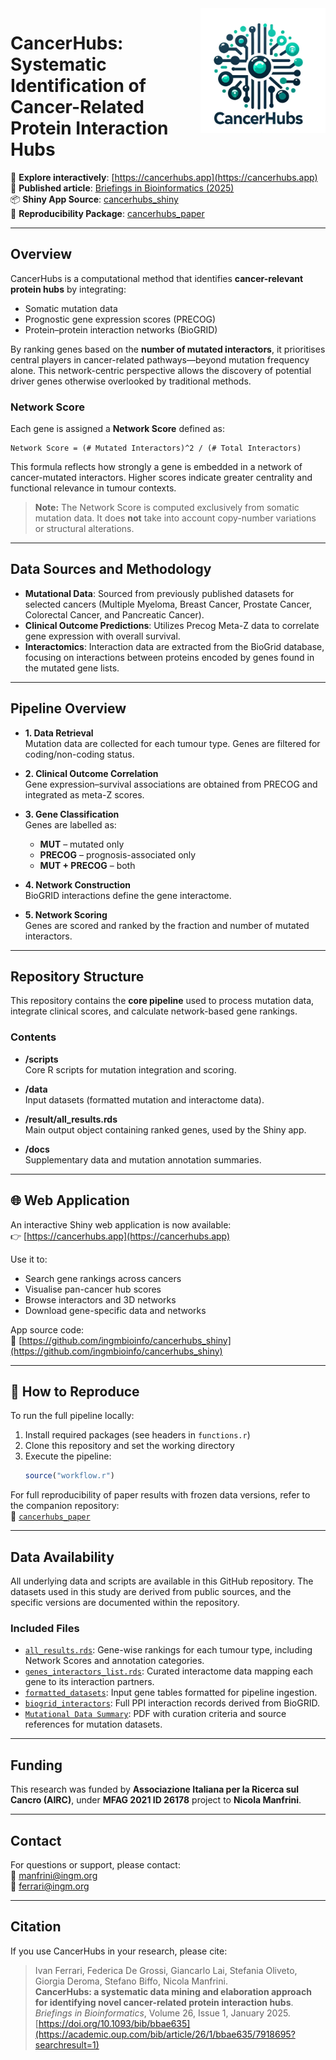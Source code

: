 <img src="cancerhubs_logo.png" align="right" alt="" width="200" />

# CancerHubs: Systematic Identification of Cancer-Related Protein Interaction Hubs

🧪 **Explore interactively**: [https://cancerhubs.app](https://cancerhubs.app)  
📄 **Published article**: [Briefings in Bioinformatics (2025)](https://doi.org/10.1093/bib/bbae635)  
📦 **Shiny App Source**: [cancerhubs_shiny](https://github.com/ingmbioinfo/cancerhubs_shiny)  
📘 **Reproducibility Package**: [cancerhubs_paper](https://github.com/ingmbioinfo/cancerhubs_paper)

---

## Overview

CancerHubs is a computational method that identifies **cancer-relevant protein hubs** by integrating:
- Somatic mutation data
- Prognostic gene expression scores (PRECOG)
- Protein–protein interaction networks (BioGRID)

By ranking genes based on the **number of mutated interactors**, it prioritises central players in cancer-related pathways—beyond mutation frequency alone. This network-centric perspective allows the discovery of potential driver genes otherwise overlooked by traditional methods.

### Network Score

Each gene is assigned a **Network Score** defined as:

```
Network Score = (# Mutated Interactors)^2 / (# Total Interactors)
```

This formula reflects how strongly a gene is embedded in a network of cancer-mutated interactors. Higher scores indicate greater centrality and functional relevance in tumour contexts.

> **Note:** The Network Score is computed exclusively from somatic mutation data. It does **not** take into account copy-number variations or structural alterations.

---

## Data Sources and Methodology

- **Mutational Data**: Sourced from previously published datasets for selected cancers (Multiple Myeloma, Breast Cancer, Prostate Cancer, Colorectal Cancer, and Pancreatic Cancer).
- **Clinical Outcome Predictions**: Utilizes Precog Meta-Z data to correlate gene expression with overall survival.
- **Interactomics**: Interaction data are extracted from the BioGrid database, focusing on interactions between proteins encoded by genes found in the mutated gene lists.

---

## Pipeline Overview

- **1. Data Retrieval**  
  Mutation data are collected for each tumour type. Genes are filtered for coding/non-coding status.

- **2. Clinical Outcome Correlation**  
  Gene expression–survival associations are obtained from PRECOG and integrated as meta-Z scores.

- **3. Gene Classification**  
  Genes are labelled as:  
  - **MUT** – mutated only  
  - **PRECOG** – prognosis-associated only  
  - **MUT + PRECOG** – both

- **4. Network Construction**  
  BioGRID interactions define the gene interactome.

- **5. Network Scoring**  
  Genes are scored and ranked by the fraction and number of mutated interactors.

---

## Repository Structure

This repository contains the **core pipeline** used to process mutation data, integrate clinical scores, and calculate network-based gene rankings.

### Contents

- **/scripts**  
  Core R scripts for mutation integration and scoring.

- **/data**  
  Input datasets (formatted mutation and interactome data).

- **/result/all_results.rds**  
  Main output object containing ranked genes, used by the Shiny app.

- **/docs**  
  Supplementary data and mutation annotation summaries.

---

## 🌐 Web Application

An interactive Shiny web application is now available:  
👉 [https://cancerhubs.app](https://cancerhubs.app)

Use it to:
- Search gene rankings across cancers
- Visualise pan-cancer hub scores
- Browse interactors and 3D networks
- Download gene-specific data and networks

App source code:  
🔗 [https://github.com/ingmbioinfo/cancerhubs_shiny](https://github.com/ingmbioinfo/cancerhubs_shiny)

---

## 🔄 How to Reproduce

To run the full pipeline locally:

1. Install required packages (see headers in `functions.r`)
2. Clone this repository and set the working directory
3. Execute the pipeline:
   ```r
   source("workflow.r")
   ```

For full reproducibility of paper results with frozen data versions, refer to the companion repository:  
📘 [`cancerhubs_paper`](https://github.com/ingmbioinfo/cancerhubs_paper)

---

## Data Availability

All underlying data and scripts are available in this GitHub repository. The datasets used in this study are derived from public sources, and the specific versions are documented within the repository.

### Included Files

- [`all_results.rds`](https://github.com/ingmbioinfo/cancerhubs/blob/main/result/all_results.rds): Gene-wise rankings for each tumour type, including Network Scores and annotation categories.
- [`genes_interactors_list.rds`](https://github.com/ingmbioinfo/cancerhubs/blob/main/result/genes_interactors_list.rds): Curated interactome data mapping each gene to its interaction partners.
- [`formatted_datasets`](https://github.com/ingmbioinfo/cancerhubs/tree/main/data/formatted_datasets): Input gene tables formatted for pipeline ingestion.
- [`biogrid_interactors`](https://github.com/ingmbioinfo/cancerhubs/blob/main/data/biogrid_interactors): Full PPI interaction records derived from BioGRID.
- [`Mutational Data Summary`](https://github.com/ingmbioinfo/cancerhubs/blob/main/Mutational%20Data.pdf): PDF with curation criteria and source references for mutation datasets.

---

## Funding

This research was funded by **Associazione Italiana per la Ricerca sul Cancro (AIRC)**, under **MFAG 2021 ID 26178** project to **Nicola Manfrini**.

---

## Contact

For questions or support, please contact:  
📧 manfrini@ingm.org  
📧 ferrari@ingm.org

---

## Citation

If you use CancerHubs in your research, please cite:

> Ivan Ferrari, Federica De Grossi, Giancarlo Lai, Stefania Oliveto, Giorgia Deroma, Stefano Biffo, Nicola Manfrini.  
> **CancerHubs: a systematic data mining and elaboration approach for identifying novel cancer-related protein interaction hubs**.  
> _Briefings in Bioinformatics_, Volume 26, Issue 1, January 2025.  
> [https://doi.org/10.1093/bib/bbae635](https://academic.oup.com/bib/article/26/1/bbae635/7918695?searchresult=1)
